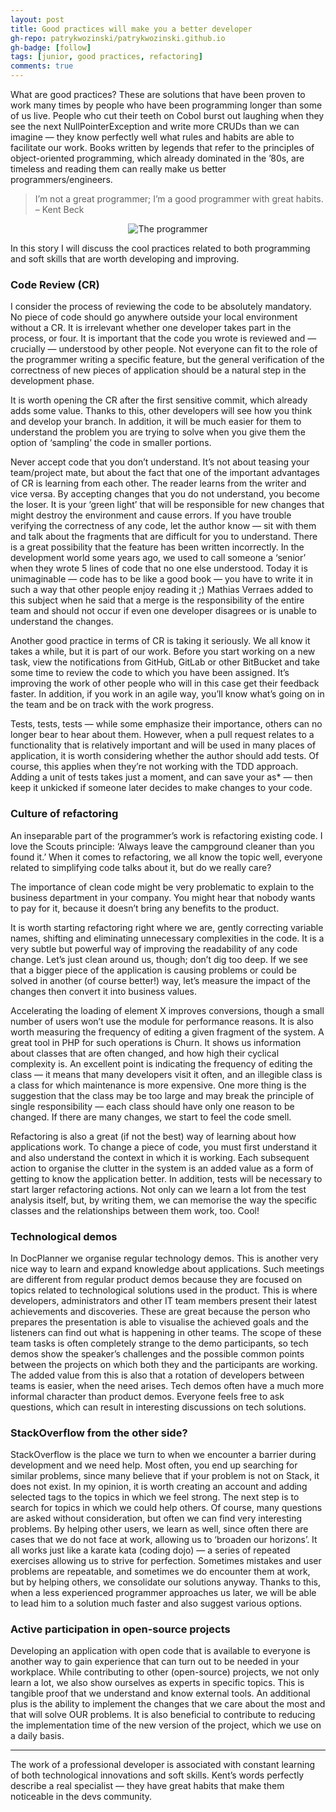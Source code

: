 ```yaml
---
layout: post
title: Good practices will make you a better developer
gh-repo: patrykwozinski/patrykwozinski.github.io
gh-badge: [follow]
tags: [junior, good practices, refactoring]
comments: true
---
```


What are good practices? These are solutions that have been proven to work many times by people who have been programming longer than some of us live. People who cut their teeth on Cobol burst out laughing when they see the next NullPointerException and write more CRUDs than we can imagine — they know perfectly well what rules and habits are able to facilitate our work. Books written by legends that refer to the principles of object-oriented programming, which already dominated in the ’80s, are timeless and reading them can really make us better programmers/engineers.

> I’m not a great programmer; I’m a good programmer with great habits. – Kent Beck

<p align="center">
    <img src="https://miro.medium.com/max/700/0*frTvs-_mPMuG2yZU" alt="The programmer"/>
</p>

In this story I will discuss the cool practices related to both programming and soft skills that are worth developing and improving.

### Code Review (CR)
I consider the process of reviewing the code to be absolutely mandatory. No piece of code should go anywhere outside your local environment without a CR. It is irrelevant whether one developer takes part in the process, or four. It is important that the code you wrote is reviewed and — crucially — understood by other people. Not everyone can fit to the role of the programmer writing a specific feature, but the general verification of the correctness of new pieces of application should be a natural step in the development phase.

It is worth opening the CR after the first sensitive commit, which already adds some value. Thanks to this, other developers will see how you think and develop your branch. In addition, it will be much easier for them to understand the problem you are trying to solve when you give them the option of ‘sampling’ the code in smaller portions.

Never accept code that you don’t understand. It’s not about teasing your team/project mate, but about the fact that one of the important advantages of CR is learning from each other. The reader learns from the writer and vice versa. By accepting changes that you do not understand, you become the loser. It is your ‘green light’ that will be responsible for new changes that might destroy the environment and cause errors. If you have trouble verifying the correctness of any code, let the author know — sit with them and talk about the fragments that are difficult for you to understand. There is a great possibility that the feature has been written incorrectly. In the development world some years ago, we used to call someone a ‘senior’ when they wrote 5 lines of code that no one else understood. Today it is unimaginable — code has to be like a good book — you have to write it in such a way that other people enjoy reading it ;) Mathias Verraes added to this subject when he said that a merge is the responsibility of the entire team and should not occur if even one developer disagrees or is unable to understand the changes.

Another good practice in terms of CR is taking it seriously. We all know it takes a while, but it is part of our work. Before you start working on a new task, view the notifications from GitHub, GitLab or other BitBucket and take some time to review the code to which you have been assigned. It’s improving the work of other people who will in this case get their feedback faster. In addition, if you work in an agile way, you’ll know what’s going on in the team and be on track with the work progress.

Tests, tests, tests — while some emphasize their importance, others can no longer bear to hear about them. However, when a pull request relates to a functionality that is relatively important and will be used in many places of application, it is worth considering whether the author should add tests. Of course, this applies when they’re not working with the TDD approach. Adding a unit of tests takes just a moment, and can save your as* — then keep it unkicked if someone later decides to make changes to your code.

### Culture of refactoring
An inseparable part of the programmer’s work is refactoring existing code. I love the Scouts principle: ‘Always leave the campground cleaner than you found it.’ When it comes to refactoring, we all know the topic well, everyone related to simplifying code talks about it, but do we really care?

The importance of clean code might be very problematic to explain to the business department in your company. You might hear that nobody wants to pay for it, because it doesn’t bring any benefits to the product.

It is worth starting refactoring right where we are, gently correcting variable names, shifting and eliminating unnecessary complexities in the code. It is a very subtle but powerful way of improving the readability of any code change. Let’s just clean around us, though; don’t dig too deep. If we see that a bigger piece of the application is causing problems or could be solved in another (of course better!) way, let’s measure the impact of the changes then convert it into business values.

Accelerating the loading of element X improves conversions, though a small number of users won’t use the module for performance reasons. It is also worth measuring the frequency of editing a given fragment of the system. A great tool in PHP for such operations is Churn. It shows us information about classes that are often changed, and how high their cyclical complexity is. An excellent point is indicating the frequency of editing the class — it means that many developers visit it often, and an illegible class is a class for which maintenance is more expensive. One more thing is the suggestion that the class may be too large and may break the principle of single responsibility — each class should have only one reason to be changed. If there are many changes, we start to feel the code smell.

Refactoring is also a great (if not the best) way of learning about how applications work. To change a piece of code, you must first understand it and also understand the context in which it is working. Each subsequent action to organise the clutter in the system is an added value as a form of getting to know the application better. In addition, tests will be necessary to start larger refactoring actions. Not only can we learn a lot from the test analysis itself, but, by writing them, we can memorise the way the specific classes and the relationships between them work, too. Cool!

### Technological demos
In DocPlanner we organise regular technology demos. This is another very nice way to learn and expand knowledge about applications. Such meetings are different from regular product demos because they are focused on topics related to technological solutions used in the product. This is where developers, administrators and other IT team members present their latest achievements and discoveries. These are great because the person who prepares the presentation is able to visualise the achieved goals and the listeners can find out what is happening in other teams. The scope of these team tasks is often completely strange to the demo participants, so tech demos show the speaker’s challenges and the possible common points between the projects on which both they and the participants are working. The added value from this is also that a rotation of developers between teams is easier, when the need arises. Tech demos often have a much more informal character than product demos. Everyone feels free to ask questions, which can result in interesting discussions on tech solutions.

### StackOverflow from the other side?
StackOverflow is the place we turn to when we encounter a barrier during development and we need help. Most often, you end up searching for similar problems, since many believe that if your problem is not on Stack, it does not exist. In my opinion, it is worth creating an account and adding selected tags to the topics in which we feel strong. The next step is to search for topics in which we could help others. Of course, many questions are asked without consideration, but often we can find very interesting problems. By helping other users, we learn as well, since often there are cases that we do not face at work, allowing us to ‘broaden our horizons’. It all works just like a karate kata (coding dojo) — a series of repeated exercises allowing us to strive for perfection. Sometimes mistakes and user problems are repeatable, and sometimes we do encounter them at work, but by helping others, we consolidate our solutions anyway. Thanks to this, when a less experienced programmer approaches us later, we will be able to lead him to a solution much faster and also suggest various options.

### Active participation in open-source projects
Developing an application with open code that is available to everyone is another way to gain experience that can turn out to be needed in your workplace. While contributing to other (open-source) projects, we not only learn a lot, we also show ourselves as experts in specific topics. This is tangible proof that we understand and know external tools. An additional plus is the ability to implement the changes that we care about the most and that will solve OUR problems. It is also beneficial to contribute to reducing the implementation time of the new version of the project, which we use on a daily basis.

<hr>

The work of a professional developer is associated with constant learning of both technological innovations and soft skills. Kent’s words perfectly describe a real specialist — they have great habits that make them noticeable in the devs community.
